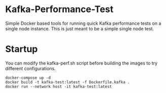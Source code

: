 # Kafka-Performance-Test
Simple Docker based tools for running quick Kafka performance tests on a single node instance.  This is just meant to be a simple single node test.

# Startup
You can modify the kafka-perf.sh script before building the images to try different configurations.

```
docker-compose up -d
docker build -t kafka-test:latest -f Dockerfile.kafka .
docker run --network host -it kafka-test:latest
```


